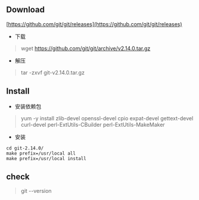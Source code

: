 ## **Download**

[https://github.com/git/git/releases](https://github.com/git/git/releases)

* 下载

> wget https://github.com/git/git/archive/v2.14.0.tar.gz

* 解压

> tar -zxvf git-v2.14.0.tar.gz

## **Install**

* 安装依赖包

> yum -y install zlib-devel openssl-devel cpio expat-devel gettext-devel curl-devel perl-ExtUtils-CBuilder perl-ExtUtils-MakeMaker

* 安装

```
cd git-2.14.0/
make prefix=/usr/local all
make prefix=/usr/local install
```

## check

> git --version



